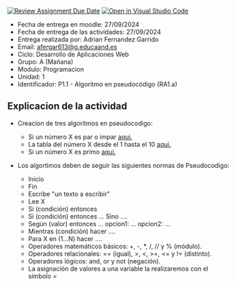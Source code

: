 [![Review Assignment Due Date](https://classroom.github.com/assets/deadline-readme-button-22041afd0340ce965d47ae6ef1cefeee28c7c493a6346c4f15d667ab976d596c.svg)](https://classroom.github.com/a/aoPG0Blz)
[![Open in Visual Studio Code](https://classroom.github.com/assets/open-in-vscode-2e0aaae1b6195c2367325f4f02e2d04e9abb55f0b24a779b69b11b9e10269abc.svg)](https://classroom.github.com/online_ide?assignment_repo_id=16100475&assignment_repo_type=AssignmentRepo)

* Fecha de entrega en moodle: 27/09/2024
* Fecha de entrega de las actividades: 27/09/2024
* Entrega realizada por: Adrian Fernandez Garrido
* Email: afergar613@g.educaand.es
* Ciclo: Desarrollo de Aplicaciones Web
* Grupo: A (Mañana)
* Modulo: Programacion
* Unidad: 1
* Identificador: P1.1 - Algoritmo en pseudocódigo (RA1.a)

## Explicacion de la actividad

* Creacion de tres algoritmos en pseudocodigo:
    - Si un número X es par o impar [aqui.](Ejercicio1)
    - La tabla del número X desde el 1 hasta el 10 [aqui.](Ejercicio2)
    - Si un número X es primo [aqui.](Ejercicio3)

* Los algortimos deben de seguir las siguientes normas de Pseudocodigo:
    - Inicio
    - Fin
    - Escribe "un texto a escribir"
    - Lee X
    - Si (condición) entonces
    - Si (condición) entonces ... Sino ....
    - Según (valor) entonces ... opcion1: ... opcion2: ...
    - Mientras (condición) hacer ....
    - Para X en (1...N) hacer ....
    - Operadores matemáticos básicos: +, -, *, /, // y % (módulo).
    - Operadores relacionales: == (igual), >, <, >=, <= y != (distinto).
    - Operadores lógicos: and, or y not (negación).
    - La asignación de valores a una variable la realizaremos con el símbolo =